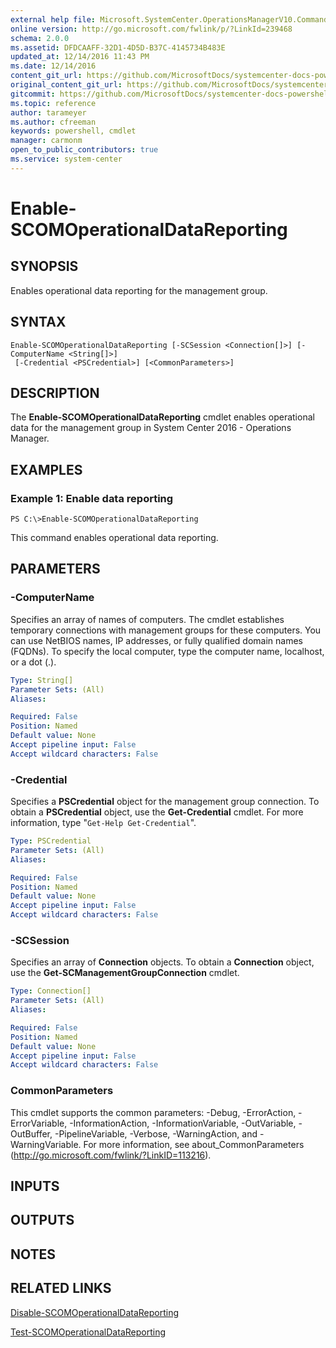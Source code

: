 ```yaml
---
external help file: Microsoft.SystemCenter.OperationsManagerV10.Commands.dll-Help.xml
online version: http://go.microsoft.com/fwlink/p/?LinkId=239468
schema: 2.0.0
ms.assetid: DFDCAAFF-32D1-4D5D-B37C-4145734B483E
updated_at: 12/14/2016 11:43 PM
ms.date: 12/14/2016
content_git_url: https://github.com/MicrosoftDocs/systemcenter-docs-powershell/blob/master/systemcenter-cmdlets/SystemCenter2016/OperationsManager/v1.0/Enable-SCOMOperationalDataReporting.md
original_content_git_url: https://github.com/MicrosoftDocs/systemcenter-docs-powershell/blob/master/systemcenter-cmdlets/SystemCenter2016/OperationsManager/v1.0/Enable-SCOMOperationalDataReporting.md
gitcommit: https://github.com/MicrosoftDocs/systemcenter-docs-powershell/blob/96cd9bd2780eb6b78c540fa00d3b8a4313e3ed40/systemcenter-cmdlets/SystemCenter2016/OperationsManager/v1.0/Enable-SCOMOperationalDataReporting.md
ms.topic: reference
author: tarameyer
ms.author: cfreeman
keywords: powershell, cmdlet
manager: carmonm
open_to_public_contributors: true
ms.service: system-center
---
```


# Enable-SCOMOperationalDataReporting

## SYNOPSIS
Enables operational data reporting for the management group.

## SYNTAX

```
Enable-SCOMOperationalDataReporting [-SCSession <Connection[]>] [-ComputerName <String[]>]
 [-Credential <PSCredential>] [<CommonParameters>]
```

## DESCRIPTION
The **Enable-SCOMOperationalDataReporting** cmdlet enables operational data  for the management group in System Center 2016 - Operations Manager.

## EXAMPLES

### Example 1: Enable data reporting
```
PS C:\>Enable-SCOMOperationalDataReporting
```

This command enables operational data reporting.

## PARAMETERS

### -ComputerName
Specifies an array of names of computers.
The cmdlet establishes temporary connections with management groups for these computers.
You can use NetBIOS names, IP addresses, or fully qualified domain names (FQDNs).
To specify the local computer, type the computer name, localhost, or a dot (.).

```yaml
Type: String[]
Parameter Sets: (All)
Aliases: 

Required: False
Position: Named
Default value: None
Accept pipeline input: False
Accept wildcard characters: False
```

### -Credential
Specifies a **PSCredential** object for the management group connection.
To obtain a **PSCredential** object, use the **Get-Credential** cmdlet.
For more information, type "`Get-Help Get-Credential`".

```yaml
Type: PSCredential
Parameter Sets: (All)
Aliases: 

Required: False
Position: Named
Default value: None
Accept pipeline input: False
Accept wildcard characters: False
```

### -SCSession
Specifies an array of **Connection** objects.
To obtain a **Connection** object, use the **Get-SCManagementGroupConnection** cmdlet.

```yaml
Type: Connection[]
Parameter Sets: (All)
Aliases: 

Required: False
Position: Named
Default value: None
Accept pipeline input: False
Accept wildcard characters: False
```

### CommonParameters
This cmdlet supports the common parameters: -Debug, -ErrorAction, -ErrorVariable, -InformationAction, -InformationVariable, -OutVariable, -OutBuffer, -PipelineVariable, -Verbose, -WarningAction, and -WarningVariable. For more information, see about_CommonParameters (http://go.microsoft.com/fwlink/?LinkID=113216).

## INPUTS

## OUTPUTS

## NOTES

## RELATED LINKS

[Disable-SCOMOperationalDataReporting](xref:SystemCenter2016/OperationsManager/v1.0/Disable-SCOMOperationalDataReporting.md)

[Test-SCOMOperationalDataReporting](xref:SystemCenter2016/OperationsManager/v1.0/Test-SCOMOperationalDataReporting.md)

